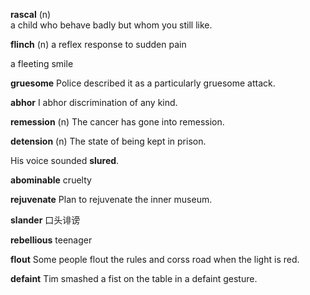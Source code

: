 **rascal** (n)  
a child who behave badly but whom you still like.

**flinch** (n)
a reflex response to sudden pain

a fleeting smile

**gruesome**  Police described it as a particularly gruesome attack.

**abhor** I abhor discrimination of any kind.

**remession** (n) The cancer has gone into remession.  

**detension** (n) The state of being kept in prison.

His voice sounded **slured**.

**abominable** cruelty

**rejuvenate** Plan to rejuvenate the inner museum.  

**slander** 口头诽谤 

**rebellious** teenager

**flout** Some people flout the rules and corss road when the light is red.

**defaint** Tim smashed a fist on the table in a defaint gesture.  